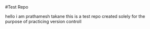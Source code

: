 #Test Repo

hello i am prathamesh takane this is a test repo created solely for the purpose of practicing version controll
